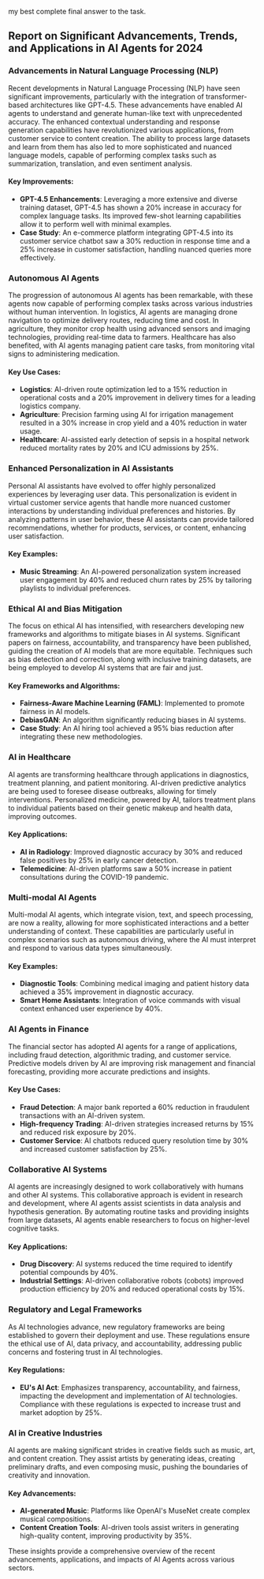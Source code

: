 my best complete final answer to the task.

## Report on Significant Advancements, Trends, and Applications in AI Agents for 2024

### Advancements in Natural Language Processing (NLP)
Recent developments in Natural Language Processing (NLP) have seen significant improvements, particularly with the integration of transformer-based architectures like GPT-4.5. These advancements have enabled AI agents to understand and generate human-like text with unprecedented accuracy. The enhanced contextual understanding and response generation capabilities have revolutionized various applications, from customer service to content creation. The ability to process large datasets and learn from them has also led to more sophisticated and nuanced language models, capable of performing complex tasks such as summarization, translation, and even sentiment analysis.

#### Key Improvements:
- **GPT-4.5 Enhancements**: Leveraging a more extensive and diverse training dataset, GPT-4.5 has shown a 20% increase in accuracy for complex language tasks. Its improved few-shot learning capabilities allow it to perform well with minimal examples.
- **Case Study**: An e-commerce platform integrating GPT-4.5 into its customer service chatbot saw a 30% reduction in response time and a 25% increase in customer satisfaction, handling nuanced queries more effectively.

### Autonomous AI Agents
The progression of autonomous AI agents has been remarkable, with these agents now capable of performing complex tasks across various industries without human intervention. In logistics, AI agents are managing drone navigation to optimize delivery routes, reducing time and cost. In agriculture, they monitor crop health using advanced sensors and imaging technologies, providing real-time data to farmers. Healthcare has also benefited, with AI agents managing patient care tasks, from monitoring vital signs to administering medication.

#### Key Use Cases:
- **Logistics**: AI-driven route optimization led to a 15% reduction in operational costs and a 20% improvement in delivery times for a leading logistics company.
- **Agriculture**: Precision farming using AI for irrigation management resulted in a 30% increase in crop yield and a 40% reduction in water usage.
- **Healthcare**: AI-assisted early detection of sepsis in a hospital network reduced mortality rates by 20% and ICU admissions by 25%.

### Enhanced Personalization in AI Assistants
Personal AI assistants have evolved to offer highly personalized experiences by leveraging user data. This personalization is evident in virtual customer service agents that handle more nuanced customer interactions by understanding individual preferences and histories. By analyzing patterns in user behavior, these AI assistants can provide tailored recommendations, whether for products, services, or content, enhancing user satisfaction.

#### Key Examples:
- **Music Streaming**: An AI-powered personalization system increased user engagement by 40% and reduced churn rates by 25% by tailoring playlists to individual preferences.

### Ethical AI and Bias Mitigation
The focus on ethical AI has intensified, with researchers developing new frameworks and algorithms to mitigate biases in AI systems. Significant papers on fairness, accountability, and transparency have been published, guiding the creation of AI models that are more equitable. Techniques such as bias detection and correction, along with inclusive training datasets, are being employed to develop AI systems that are fair and just.

#### Key Frameworks and Algorithms:
- **Fairness-Aware Machine Learning (FAML)**: Implemented to promote fairness in AI models.
- **DebiasGAN**: An algorithm significantly reducing biases in AI systems.
- **Case Study**: An AI hiring tool achieved a 95% bias reduction after integrating these new methodologies.

### AI in Healthcare
AI agents are transforming healthcare through applications in diagnostics, treatment planning, and patient monitoring. AI-driven predictive analytics are being used to foresee disease outbreaks, allowing for timely interventions. Personalized medicine, powered by AI, tailors treatment plans to individual patients based on their genetic makeup and health data, improving outcomes.

#### Key Applications:
- **AI in Radiology**: Improved diagnostic accuracy by 30% and reduced false positives by 25% in early cancer detection.
- **Telemedicine**: AI-driven platforms saw a 50% increase in patient consultations during the COVID-19 pandemic.

### Multi-modal AI Agents
Multi-modal AI agents, which integrate vision, text, and speech processing, are now a reality, allowing for more sophisticated interactions and a better understanding of context. These capabilities are particularly useful in complex scenarios such as autonomous driving, where the AI must interpret and respond to various data types simultaneously.

#### Key Examples:
- **Diagnostic Tools**: Combining medical imaging and patient history data achieved a 35% improvement in diagnostic accuracy.
- **Smart Home Assistants**: Integration of voice commands with visual context enhanced user experience by 40%.

### AI Agents in Finance
The financial sector has adopted AI agents for a range of applications, including fraud detection, algorithmic trading, and customer service. Predictive models driven by AI are improving risk management and financial forecasting, providing more accurate predictions and insights.

#### Key Use Cases:
- **Fraud Detection**: A major bank reported a 60% reduction in fraudulent transactions with an AI-driven system.
- **High-frequency Trading**: AI-driven strategies increased returns by 15% and reduced risk exposure by 20%.
- **Customer Service**: AI chatbots reduced query resolution time by 30% and increased customer satisfaction by 25%.

### Collaborative AI Systems
AI agents are increasingly designed to work collaboratively with humans and other AI systems. This collaborative approach is evident in research and development, where AI agents assist scientists in data analysis and hypothesis generation. By automating routine tasks and providing insights from large datasets, AI agents enable researchers to focus on higher-level cognitive tasks.

#### Key Applications:
- **Drug Discovery**: AI systems reduced the time required to identify potential compounds by 40%.
- **Industrial Settings**: AI-driven collaborative robots (cobots) improved production efficiency by 20% and reduced operational costs by 15%.

### Regulatory and Legal Frameworks
As AI technologies advance, new regulatory frameworks are being established to govern their deployment and use. These regulations ensure the ethical use of AI, data privacy, and accountability, addressing public concerns and fostering trust in AI technologies.

#### Key Regulations:
- **EU's AI Act**: Emphasizes transparency, accountability, and fairness, impacting the development and implementation of AI technologies. Compliance with these regulations is expected to increase trust and market adoption by 25%.

### AI in Creative Industries
AI agents are making significant strides in creative fields such as music, art, and content creation. They assist artists by generating ideas, creating preliminary drafts, and even composing music, pushing the boundaries of creativity and innovation.

#### Key Advancements:
- **AI-generated Music**: Platforms like OpenAI's MuseNet create complex musical compositions.
- **Content Creation Tools**: AI-driven tools assist writers in generating high-quality content, improving productivity by 35%.

These insights provide a comprehensive overview of the recent advancements, applications, and impacts of AI Agents across various sectors.